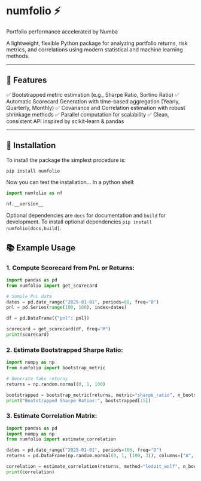 # numfolio ⚡
Portfolio performance accelerated by Numba

A lightweight, flexible Python package for analyzing portfolio returns,
risk metrics, and correlations using modern statistical and machine learning methods.

---

## 🚀 Features

✅ Bootstrapped metric estimation (e.g., Sharpe Ratio, Sortino Ratio)
✅ Automatic Scorecard Generation with time-based aggregation (Yearly, Quarterly, Monthly)
✅ Covariance and Correlation estimation with robust shrinkage methods
✅ Parallel computation for scalability
✅ Clean, consistent API inspired by scikit-learn & pandas


---

## 🔧 Installation

To install the package the simplest procedure is:
```bash
pip install numfolio
```
Now you can test the installation... In a python shell:

```python
import numfolio as nf

nf.__version__
```

Optional dependencies are `docs` for documentation and
`build` for development. To install optional
dependencies `pip install numfolio[docs,build]`.

## 📚 Example Usage

### 1. Compute Scorecard from PnL or Returns:

```python
import pandas as pd
from numfolio import get_scorecard

# Sample PnL data
dates = pd.date_range("2025-01-01", periods=60, freq="D")
pnl = pd.Series(range(100, 160), index=dates)

df = pd.DataFrame({"pnl": pnl})

scorecard = get_scorecard(df, freq="M")
print(scorecard)
```

### 2. Estimate Bootstrapped Sharpe Ratio:

```python
import numpy as np
from numfolio import bootstrap_metric

# Generate fake returns
returns = np.random.normal(0, 1, 100)

bootstrapped = bootstrap_metric(returns, metric="sharpe_ratio", n_bootstraps=500)
print("Bootstrapped Sharpe Ratios:", bootstrapped[:5])
```

### 3. Estimate Correlation Matrix:

```python
import pandas as pd
import numpy as np
from numfolio import estimate_correlation

dates = pd.date_range("2025-01-01", periods=100, freq="D")
returns = pd.DataFrame(np.random.normal(0, 1, (100, 3)), columns=["A", "B", "C"], index=dates)

correlation = estimate_correlation(returns, method="ledoit_wolf", n_bootstraps=200)
print(correlation)
```
